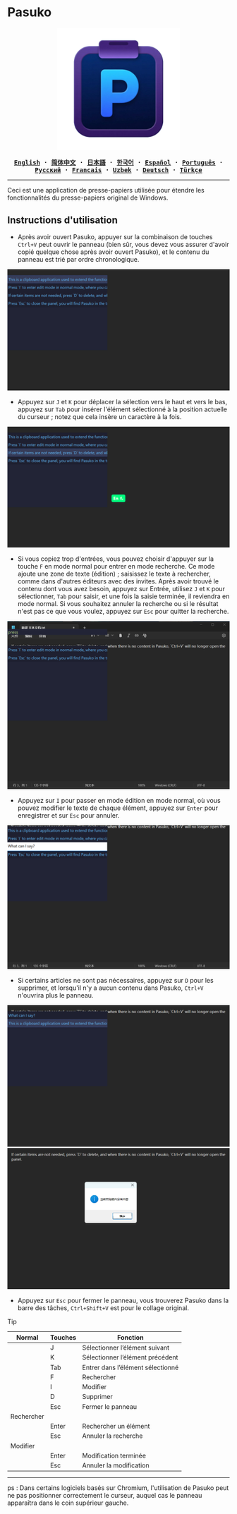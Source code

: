 # Pasuko

<p align="center" style="text-align: center">
  <img src="./assets/images/logo.png" width="55%"><br/>
</p>

<div align="center">
<strong>
<samp>

[English](README.md) · [简体中文](README.zh.md) · [日本語](README.ja.md) ·
[한국어](README.ko.md) · [Español](README.es.md) · [Português](README.pt-br.md) ·
[Русский](README.ru.md) · [Francais](README.fr.md) · [Uzbek](README.uz.md) · [Deutsch](README.de.md) ·
[Türkçe](README.tr.md)

</samp>
</strong>
</div>

---
Ceci est une application de presse-papiers utilisée pour étendre les fonctionnalités du presse-papiers original de Windows.

## Instructions d'utilisation

- Après avoir ouvert Pasuko, appuyer sur la combinaison de touches `Ctrl+V` peut ouvrir le panneau (bien sûr, vous devez vous assurer d'avoir copié quelque chose après avoir ouvert Pasuko), et le contenu du panneau est trié par ordre chronologique.

![pic1](./assets/images/pic1.png)

- Appuyez sur `J` et `K` pour déplacer la sélection vers le haut et vers le bas, appuyez sur `Tab` pour insérer l'élément sélectionné à la position actuelle du curseur ; notez que cela insère un caractère à la fois.

![pic2](./assets/images/pic2.png)

- Si vous copiez trop d'entrées, vous pouvez choisir d'appuyer sur la touche `F` en mode normal pour entrer en mode recherche. Ce mode ajoute une zone de texte (édition) ; saisissez le texte à rechercher, comme dans d'autres éditeurs avec des invites. Après avoir trouvé le contenu dont vous avez besoin, appuyez sur Entrée, utilisez `J` et `K` pour sélectionner, `Tab` pour saisir, et une fois la saisie terminée, il reviendra en mode normal. Si vous souhaitez annuler la recherche ou si le résultat n'est pas ce que vous voulez, appuyez sur `Esc` pour quitter la recherche.

![pic3](./assets/images/pic3.png)

- Appuyez sur `I` pour passer en mode édition en mode normal, où vous pouvez modifier le texte de chaque élément, appuyez sur `Enter` pour enregistrer et sur `Esc` pour annuler.

![pic4](./assets/images/pic4.png)

- Si certains articles ne sont pas nécessaires, appuyez sur `D` pour les supprimer, et lorsqu'il n'y a aucun contenu dans Pasuko, `Ctrl+V` n'ouvrira plus le panneau.

![pic5](./assets/images/pic5.png)  ![pic6](./assets/images/pic6.png)

- Appuyez sur `Esc` pour fermer le panneau, vous trouverez Pasuko dans la barre des tâches, `Ctrl+Shift+V` est pour le collage original.

> [!TIP]
> |Normal|Touches|Fonction|
> |---|---|---|
> ||J|Sélectionner l’élément suivant|
> ||K|Sélectionner l’élément précédent|
> ||Tab|Entrer dans l’élément sélectionné|
> ||F|Rechercher|
> ||I|Modifier|
> ||D|Supprimer|
> ||Esc|Fermer le panneau|
> |Rechercher|||
> ||Enter|Rechercher un élément|
> ||Esc|Annuler la recherche|
> |Modifier|||
> ||Enter|Modification terminée|
> ||Esc|Annuler la modification|

---
ps : Dans certains logiciels basés sur Chromium, l'utilisation de Pasuko peut ne pas positionner correctement le curseur, auquel cas le panneau apparaîtra dans le coin supérieur gauche.
